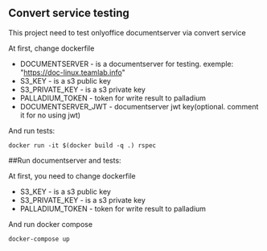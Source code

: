 ## Convert service testing

This project need to test onlyoffice documentserver via convert service

At first, change dockerfile
* DOCUMENTSERVER - is a documentserver for testing. exemple: "https://doc-linux.teamlab.info"
* S3_KEY - is a s3 public key
* S3_PRIVATE_KEY - is a s3 private key
* PALLADIUM_TOKEN - token for write result to palladium
* DOCUMENTSERVER_JWT - documentserver jwt key(optional. comment it for no using jwt)

And run tests: 

`docker run -it $(docker build -q .) rspec`

##Run documentserver and tests:

At first, you need to change dockerfile
* S3_KEY - is a s3 public key
* S3_PRIVATE_KEY - is a s3 private key
* PALLADIUM_TOKEN - token for write result to palladium

And run docker compose

`docker-compose up`